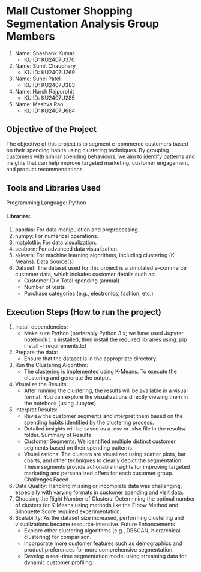 # Mall Customer Shopping Segmentation Analysis Group Members 

1. Name: Shashank Kumar
   - KU ID: KU2407U370 
2. Name: Sumit Chaudhary
   - KU ID: KU2407U269
2. Name: Suhel Patel
   - KU ID: KU2407U383
2. Name: Harsh Rajpurohit
   - KU ID: KU2407U285
2. Name: Meshva Rao
   - KU ID: KU2407U684

## Objective of the Project
The objective of this project is to segment e-commerce customers based on their spending habits using clustering techniques. By grouping customers with similar spending behaviours, we aim to identify patterns and insights that can help improve targeted marketing, customer engagement, and product recommendations.
## Tools and Libraries Used 
Programming Language: Python
#### Libraries:
1. pandas: For data manipulation and preprocessing.
2. numpy: For numerical operations.
3. matplotlib: For data visualization. 
4. seaborn: For advanced data visualization.
5. sklearn: For machine learning algorithms, including clustering (K-Means). Data Source(s)
6. Dataset: The dataset used for this project is a simulated e-commerce customer data, which includes customer details such as:
   - Customer ID o Total spending (annual)
   - Number of visits 
   - Purchase categories (e.g., electronics, fashion, etc.) 
## Execution Steps (How to run the project) 			
1. Install dependencies:
   - Make sure Python (preferably Python 3.x; we have used Jupyter notebook ) is installed, then install the required libraries using: pip install -r requirements.txt
3. Prepare the data:
   - Ensure that the dataset is in the appropriate directory.
4. Run the Clustering Algorithm:
   - The clustering is implemented using K-Means. To execute the clustering and generate the output. 
5. Visualize the Results:
   - After running the clustering, the results will be available in a visual format. You can explore the visualizations directly viewing them in the notebook (using Jupyter).
7. Interpret Results:
   - Review the customer segments and interpret them based on the spending habits identified by the clustering process. 
   - Detailed insights will be saved as a .csv or .xlsx file in the results/ folder. Summary of Results 
   - Customer Segments: We identified multiple distinct customer segments based on their spending patterns. 
   - Visualizations: The clusters are visualized using scatter plots, bar charts, and other techniques to clearly depict the segmentation. These segments provide actionable insights for improving targeted marketing and personalized offers for each customer group. Challenges Faced 
1. Data Quality: Handling missing or incomplete data was challenging, especially with varying formats in customer spending and visit data. 
2. Choosing the Right Number of Clusters: Determining the optimal number of clusters for K-Means using methods like the Elbow Method and Silhouette Score required experimentation. 
3. Scalability: As the dataset size increased, performing clustering and visualizations became resource-intensive. Future Enhancements
   - Explore other clustering algorithms (e.g., DBSCAN, hierarchical clustering) for comparison.
   - Incorporate more customer features such as demographics and product preferences for more comprehensive segmentation. 
   - Develop a real-time segmentation model using streaming data for dynamic customer profiling.
